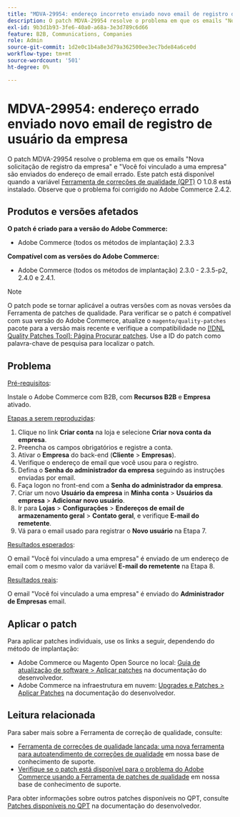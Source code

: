 ```yaml
---
title: "MDVA-29954: endereço incorreto enviado novo email de registro de usuário da empresa"
description: O patch MDVA-29954 resolve o problema em que os emails "Nova solicitação de registro da empresa" e "Você foi vinculado a uma empresa" são enviados do endereço de email errado. Este patch está disponível quando a [Ferramenta de correções de qualidade (QPT)](/help/announcements/adobe-commerce-announcements/magento-quality-patches-released-new-tool-to-self-serve-quality-patches.md) 1.0.8 está instalada. Observe que o problema foi corrigido no Adobe Commerce 2.4.2.
exl-id: 9b3d1b93-3fe6-40a0-a68a-3e3d789c6d66
feature: B2B, Communications, Companies
role: Admin
source-git-commit: 1d2e0c1b4a8e3d79a362500ee3ec7bde84a6ce0d
workflow-type: tm+mt
source-wordcount: '501'
ht-degree: 0%

---
```


# MDVA-29954: endereço errado enviado novo email de registro de usuário da empresa

O patch MDVA-29954 resolve o problema em que os emails &quot;Nova solicitação de registro da empresa&quot; e &quot;Você foi vinculado a uma empresa&quot; são enviados do endereço de email errado. Este patch está disponível quando a variável [Ferramenta de correções de qualidade (QPT)](/help/announcements/adobe-commerce-announcements/magento-quality-patches-released-new-tool-to-self-serve-quality-patches.md) O 1.0.8 está instalado. Observe que o problema foi corrigido no Adobe Commerce 2.4.2.

## Produtos e versões afetados

**O patch é criado para a versão do Adobe Commerce:**

* Adobe Commerce (todos os métodos de implantação) 2.3.3

**Compatível com as versões do Adobe Commerce:**

* Adobe Commerce (todos os métodos de implantação) 2.3.0 - 2.3.5-p2, 2.4.0 e 2.4.1.

>[!NOTE]
>
>O patch pode se tornar aplicável a outras versões com as novas versões da Ferramenta de patches de qualidade. Para verificar se o patch é compatível com sua versão do Adobe Commerce, atualize o `magento/quality-patches` pacote para a versão mais recente e verifique a compatibilidade no [[!DNL Quality Patches Tool]: Página Procurar patches](https://devdocs.magento.com/quality-patches/tool.html#patch-grid). Use a ID do patch como palavra-chave de pesquisa para localizar o patch.

## Problema

<u>Pré-requisitos</u>:

Instale o Adobe Commerce com B2B, com **Recursos B2B** e **Empresa** ativado.

<u>Etapas a serem reproduzidas</u>:

1. Clique no link **Criar conta** na loja e selecione **Criar nova conta da empresa**.
1. Preencha os campos obrigatórios e registre a conta.
1. Ativar o **Empresa** do back-end (**Cliente** > **Empresas**).
1. Verifique o endereço de email que você usou para o registro.
1. Defina o **Senha do administrador da empresa** seguindo as instruções enviadas por email.
1. Faça logon no front-end com a **Senha do administrador da empresa**.
1. Criar um novo **Usuário da empresa** in **Minha conta** > **Usuários da empresa** > **Adicionar novo usuário**.
1. Ir para **Lojas** > **Configurações** > **Endereços de email de armazenamento geral** > **Contato geral**, e verifique **E-mail do remetente**.
1. Vá para o email usado para registrar o **Novo usuário** na Etapa 7.

<u>Resultados esperados</u>:

O email &quot;Você foi vinculado a uma empresa&quot; é enviado de um endereço de email com o mesmo valor da variável **E-mail do remetente** na Etapa 8.

<u>Resultados reais</u>:

O email &quot;Você foi vinculado a uma empresa&quot; é enviado do **Administrador de Empresas** email.

## Aplicar o patch

Para aplicar patches individuais, use os links a seguir, dependendo do método de implantação:

* Adobe Commerce ou Magento Open Source no local: [Guia de atualização de software > Aplicar patches](https://devdocs.magento.com/guides/v2.4/comp-mgr/patching/mqp.html) na documentação do desenvolvedor.
* Adobe Commerce na infraestrutura em nuvem: [Upgrades e Patches > Aplicar Patches](https://devdocs.magento.com/cloud/project/project-patch.html) na documentação do desenvolvedor.

## Leitura relacionada

Para saber mais sobre a Ferramenta de correção de qualidade, consulte:

* [Ferramenta de correções de qualidade lançada: uma nova ferramenta para autoatendimento de correções de qualidade](/help/announcements/adobe-commerce-announcements/magento-quality-patches-released-new-tool-to-self-serve-quality-patches.md) em nossa base de conhecimento de suporte.
* [Verifique se o patch está disponível para o problema do Adobe Commerce usando a Ferramenta de patches de qualidade](/help/support-tools/patches-available-in-qpt-tool/check-patch-for-magento-issue-with-magento-quality-patches.md) em nossa base de conhecimento de suporte.

Para obter informações sobre outros patches disponíveis no QPT, consulte [Patches disponíveis no QPT](https://devdocs.magento.com/quality-patches/tool.html#patch-grid) na documentação do desenvolvedor.
